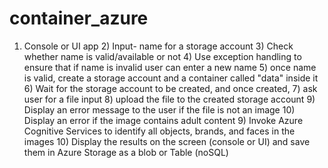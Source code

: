 # container_azure
1) Console or UI app 2) Input- name for a storage account 3) Check whether name is valid/available or not 4) Use exception handling to ensure that if name is invalid user can enter a new name 5) once name is valid, create a storage account and a container called "data" inside it 6) Wait for the storage account to be created, and once created, 7) ask user for a file input 8) upload the file to the created storage account 9) Display an error message to the user if the file is not an image 10) Display an error if the image contains adult content 9) Invoke Azure Cognitive Services to identify all objects, brands, and faces in the images 10) Display the results on the screen (console or UI) and save them in Azure Storage as a blob or Table (noSQL)
